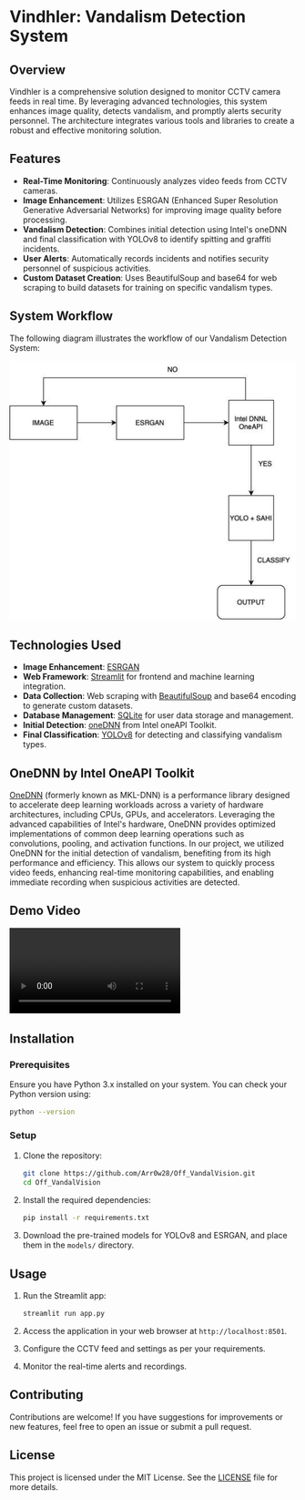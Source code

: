 # Vindhler: Vandalism Detection System

## Overview

Vindhler is a comprehensive solution designed to monitor CCTV camera feeds in real time. By leveraging advanced technologies, this system enhances image quality, detects vandalism, and promptly alerts security personnel. The architecture integrates various tools and libraries to create a robust and effective monitoring solution.

## Features

- **Real-Time Monitoring**: Continuously analyzes video feeds from CCTV cameras.
- **Image Enhancement**: Utilizes ESRGAN (Enhanced Super Resolution Generative Adversarial Networks) for improving image quality before processing.
- **Vandalism Detection**: Combines initial detection using Intel's oneDNN and final classification with YOLOv8 to identify spitting and graffiti incidents.
- **User Alerts**: Automatically records incidents and notifies security personnel of suspicious activities.
- **Custom Dataset Creation**: Uses BeautifulSoup and base64 for web scraping to build datasets for training on specific vandalism types.

## System Workflow

The following diagram illustrates the workflow of our Vandalism Detection System:

![System Workflow](./images/workflow.jpg)

## Technologies Used

- **Image Enhancement**: [ESRGAN](https://github.com/xinntao/ESRGAN)
- **Web Framework**: [Streamlit](https://streamlit.io/) for frontend and machine learning integration.
- **Data Collection**: Web scraping with [BeautifulSoup](https://www.crummy.com/software/BeautifulSoup/bs4/doc/) and base64 encoding to generate custom datasets.
- **Database Management**: [SQLite](https://www.sqlite.org/index.html) for user data storage and management.
- **Initial Detection**: [oneDNN](https://oneapi.io/learn/oneapi-dnn) from Intel oneAPI Toolkit.
- **Final Classification**: [YOLOv8](https://github.com/ultralytics/yolov8) for detecting and classifying vandalism types.

## OneDNN by Intel OneAPI Toolkit
[OneDNN](https://github.com/oneapi-src/oneDNN) (formerly known as MKL-DNN) is a performance library designed to accelerate deep learning workloads across a variety of hardware architectures, including CPUs, GPUs, and accelerators. Leveraging the advanced capabilities of Intel's hardware, OneDNN provides optimized implementations of common deep learning operations such as convolutions, pooling, and activation functions. In our project, we utilized OneDNN for the initial detection of vandalism, benefiting from its high performance and efficiency. This allows our system to quickly process video feeds, enhancing real-time monitoring capabilities, and enabling immediate recording when suspicious activities are detected.

## Demo Video

![Demo Video](./images/demovideo.mp4)

## Installation

### Prerequisites

Ensure you have Python 3.x installed on your system. You can check your Python version using:

```bash
python --version
```

### Setup

1. Clone the repository:

   ```bash
   git clone https://github.com/Arr0w28/Off_VandalVision.git
   cd Off_VandalVision
   ```

2. Install the required dependencies:

   ```bash
   pip install -r requirements.txt
   ```

3. Download the pre-trained models for YOLOv8 and ESRGAN, and place them in the `models/` directory.

## Usage

1. Run the Streamlit app:

   ```bash
   streamlit run app.py
   ```

2. Access the application in your web browser at `http://localhost:8501`.

3. Configure the CCTV feed and settings as per your requirements.

4. Monitor the real-time alerts and recordings.

## Contributing

Contributions are welcome! If you have suggestions for improvements or new features, feel free to open an issue or submit a pull request.

## License

This project is licensed under the MIT License. See the [LICENSE](LICENSE) file for more details.
